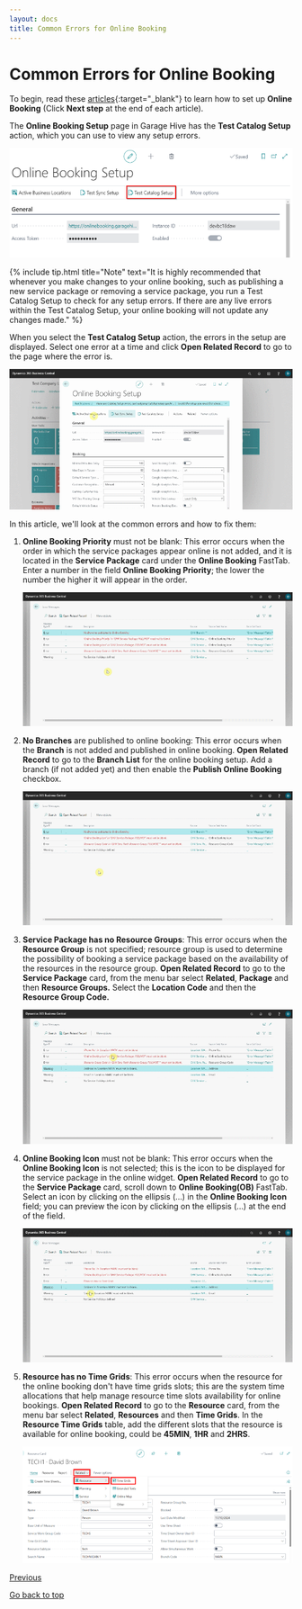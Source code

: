 ```yaml
---
layout: docs
title: Common Errors for Online Booking
---
```


<a name="top"></a>

# Common Errors for Online Booking 

To begin, read these [articles](garagehive-onlinebooking-intro.html){:target="_blank"} to learn how to set up **Online Booking** (Click **Next step** at the end of each article).

The **Online Booking Setup** page in Garage Hive has the **Test Catalog Setup** action, which you can use to view any setup errors.

![](media/garagehive-online-booking-errors1.png)

{% include tip.html title="Note" text="It is highly recommended that whenever you make changes to your online booking, such as publishing a new service package or removing a service package, you run a Test Catalog Setup to check for any setup errors. If there are any live errors within the Test Catalog Setup, your online booking will not update any changes made." %}

When you select the **Test Catalog Setup** action, the errors in the setup are displayed. Select one error at a time and click **Open Related Record** to go to the page where the error is.

![](media/garagehive-online-booking-errors2.gif)

In this article, we'll look at the common errors and how to fix them:
1. **Online Booking Priority** must not be blank: This error occurs when the order in which the service packages appear online is not added, and it is located in the **Service Package** card under the **Online Booking** FastTab. Enter a number in the field **Online Booking Priority**; the lower the number the higher it will appear in the order.

   ![](media/garagehive-online-booking-errors3.gif)

2. **No Branches** are published to online booking: This error occurs when the **Branch** is not added and published in online booking. **Open Related Record** to go to the **Branch List** for the online booking setup. Add a branch (if not added yet) and then enable the **Publish Online Booking** checkbox.

   ![](media/garagehive-online-booking-errors4.gif)

3. **Service Package has no Resource Groups**: This error occurs when the **Resource Group** is not specified; resource group is used to determine the possibility of booking a service package based on the availability of the resources in the resource group. **Open Related Record** to go to the **Service Package** card, from the menu bar select **Related**, **Package** and then **Resource Groups.** Select the **Location Code** and then the **Resource Group Code.**

   ![](media/garagehive-online-booking-errors5.gif)

4. **Online Booking Icon** must not be blank: This error occurs when the **Online Booking Icon** is not selected; this is the icon to be displayed for the service package in the online widget. **Open Related Record** to go to the **Service Package** card, scroll down to **Online Booking(OB)** FastTab. Select an icon by clicking on the ellipsis (...) in the **Online Booking Icon** field; you can preview the icon by clicking on the ellipsis (...) at the end of the field.

   ![](media/garagehive-online-booking-errors6.gif)
   
5. **Resource has no Time Grids**: This error occurs when the resource for the online booking don't have time grids slots; this are the system time allocations that help manage resource time slots availability for online bookings. **Open Related Record** to go to the **Resource** card, from the menu bar select **Related**, **Resources** and then **Time Grids**. In the **Resource Time Grids** table, add the different slots that the resource is available for online booking, could be **45MIN**, **1HR** and **2HRS**.

   ![](media/garagehive-online-booking-errors7.png)

[Previous](/docs/garagehive-onlinebooking-testing.html)


[Go back to top](#top)
